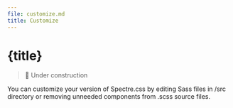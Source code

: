 ```yaml
---
file: customize.md
title: Customize
---
```


<script>
    import {Button} from '$lib'
</script>

# {title}

> 🚧 Under construction

You can customize your version of Spectre.css by editing Sass files in /src
directory or removing unneeded components from .scss source files.

